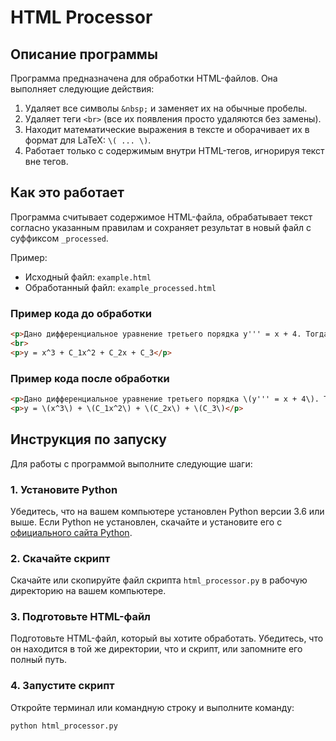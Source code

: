 # HTML Processor

## Описание программы

Программа предназначена для обработки HTML-файлов. Она выполняет следующие действия:
1. Удаляет все символы `&nbsp;` и заменяет их на обычные пробелы.
2. Удаляет теги `<br>` (все их появления просто удаляются без замены).
3. Находит математические выражения в тексте и оборачивает их в формат для LaTeX: `\( ... \)`.
4. Работает только с содержимым внутри HTML-тегов, игнорируя текст вне тегов.

## Как это работает

Программа считывает содержимое HTML-файла, обрабатывает текст согласно указанным правилам и сохраняет результат в новый файл с суффиксом `_processed`. 

Пример:
- Исходный файл: `example.html`
- Обработанный файл: `example_processed.html`

### Пример кода до обработки

```html
<p>Дано дифференциальное уравнение третьего порядка y''' = x + 4. Тогда общее решение уравнения имеет вид:</p>
<br>
<p>y = x^3 + C_1x^2 + C_2x + C_3</p>
```

### Пример кода после обработки

```html
<p>Дано дифференциальное уравнение третьего порядка \(y''' = x + 4\). Тогда общее решение уравнения имеет вид:</p>
<p>y = \(x^3\) + \(C_1x^2\) + \(C_2x\) + \(C_3\)</p>
```

## Инструкция по запуску

Для работы с программой выполните следующие шаги:

### 1. Установите Python
Убедитесь, что на вашем компьютере установлен Python версии 3.6 или выше. Если Python не установлен, скачайте и установите его с [официального сайта Python](https://www.python.org/downloads/).

### 2. Скачайте скрипт
Скачайте или скопируйте файл скрипта `html_processor.py` в рабочую директорию на вашем компьютере.

### 3. Подготовьте HTML-файл
Подготовьте HTML-файл, который вы хотите обработать. Убедитесь, что он находится в той же директории, что и скрипт, или запомните его полный путь.

### 4. Запустите скрипт
Откройте терминал или командную строку и выполните команду:

```bash
python html_processor.py
```


